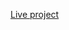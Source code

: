 
[Live project]([https://github.com/vitejs/vite-plugin-react-swc](https://qrcode-generator-one-alpha.vercel.app/))

